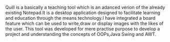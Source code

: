 Quill is a basically a teaching tool which is an adanced verion of the already existing Notepad.It is a desktop application designed to facilitate learning and education through the means technology.I have integrated a board feature which can be used to write,draw or display images with the likes of the user.
This tool was developed for mere practise purpose to develop a project and understanding the concepts of OOPs,Java Swing and AWT.
